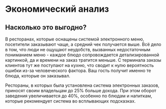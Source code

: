 # Экономический анализ

## Насколько это выгодно?

В ресторанах, которые оснащены системой электронного меню, посетители заказывают чаще, а средний чек получается выше. 
Всё дело в том, что люди не ощущают неудобств, вызванных недостаточным пониманием меню - каждое блюдо сопровождается
детализированной картинкой, да и времени на заказ тратится меньше. С терминала заказы клиентов тут же поступают 
на кухню, что сводит к нулю вероятность ошибки из-за человеческого фактора. Ваш гость получит именно те блюда, 
которые он заказывал.

Рестораны, в которых была установлена система электронных заказов, приносят своим владельцам до 25% больше дохода. 
При этом оборот заведения увеличивается до 40%, 
особенно по блюдам и напиткам, которые рекомендует система во всплывающих подсказках.

